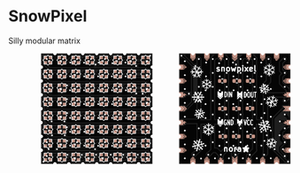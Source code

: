 # SnowPixel
Silly modular matrix

<div style="display: flex; flex-direction: row">
  &nbsp;&nbsp;&nbsp;&nbsp;&nbsp;&nbsp;&nbsp;&nbsp;&nbsp;&nbsp;&nbsp;&nbsp;&nbsp;&nbsp;&nbsp;
  <img src="./images/snowpixel_top.png" style="width: 40%; height: auto;" />
  &nbsp;&nbsp;&nbsp;&nbsp;&nbsp;&nbsp;&nbsp;&nbsp;&nbsp;&nbsp;&nbsp;&nbsp;
  <img src="./images/snowpixel_bottom.png" style="width: 40%; height: auto;" /> 
  &nbsp;&nbsp;&nbsp;&nbsp;&nbsp;&nbsp;&nbsp;&nbsp;
</div>
